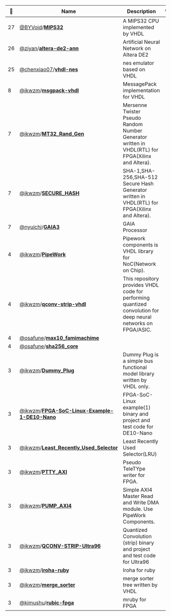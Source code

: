 |:star2: | Name | Description | 🌍|
|---|---|---|---|
|27|[@BYVoid](https://github.com/BYVoid)/[**MIPS32**](https://github.com/BYVoid/MIPS32)|A MIPS32 CPU implemented by VHDL||
|26|[@ziyan](https://github.com/ziyan)/[**altera-de2-ann**](https://github.com/ziyan/altera-de2-ann)|Artificial Neural Network on Altera DE2||
|25|[@chenxiao07](https://github.com/chenxiao07)/[**vhdl-nes**](https://github.com/chenxiao07/vhdl-nes)|nes emulator based on VHDL||
|8|[@ikwzm](https://github.com/ikwzm)/[**msgpack-vhdl**](https://github.com/ikwzm/msgpack-vhdl)|MessagePack  implementation for VHDL||
|7|[@ikwzm](https://github.com/ikwzm)/[**MT32_Rand_Gen**](https://github.com/ikwzm/MT32_Rand_Gen)|Mersenne Twister Pseudo Random Number Generator written in VHDL(RTL) for FPGA(Xilinx and Altera).||
|7|[@ikwzm](https://github.com/ikwzm)/[**SECURE_HASH**](https://github.com/ikwzm/SECURE_HASH)|SHA-1,SHA-256,SHA-512 Secure Hash Generator written in VHDL(RTL) for FPGA(Xilinx and Altera).||
|7|[@nyuichi](https://github.com/nyuichi)/[**GAIA3**](https://github.com/nyuichi/GAIA3)|GAIA Processor||
|4|[@ikwzm](https://github.com/ikwzm)/[**PipeWork**](https://github.com/ikwzm/PipeWork)|Pipework components is VHDL library for NoC(Network on Chip). ||
|4|[@ikwzm](https://github.com/ikwzm)/[**qconv-strip-vhdl**](https://github.com/ikwzm/qconv-strip-vhdl)|This repository provides VHDL code for performing quantized convolution for deep neural networks on FPGA/ASIC.||
|4|[@osafune](https://github.com/osafune)/[**max10_famimachime**](https://github.com/osafune/max10_famimachime)|||
|4|[@osafune](https://github.com/osafune)/[**sha256_core**](https://github.com/osafune/sha256_core)|||
|3|[@ikwzm](https://github.com/ikwzm)/[**Dummy_Plug**](https://github.com/ikwzm/Dummy_Plug)|Dummy Plug is a simple bus functional model library written by VHDL only. ||
|3|[@ikwzm](https://github.com/ikwzm)/[**FPGA-SoC-Linux-Example-1-DE10-Nano**](https://github.com/ikwzm/FPGA-SoC-Linux-Example-1-DE10-Nano)|FPGA-SoC-Linux example(1) binary and project and test code for DE10-Nano||
|3|[@ikwzm](https://github.com/ikwzm)/[**Least_Recently_Used_Selector**](https://github.com/ikwzm/Least_Recently_Used_Selector)|Least Recently Used Selector(LRU) ||
|3|[@ikwzm](https://github.com/ikwzm)/[**PTTY_AXI**](https://github.com/ikwzm/PTTY_AXI)|Pseudo TeleTYpe writer for FPGA.||
|3|[@ikwzm](https://github.com/ikwzm)/[**PUMP_AXI4**](https://github.com/ikwzm/PUMP_AXI4)|Simple AXI4 Master Read and Write DMA module. Use PipeWork Components.||
|3|[@ikwzm](https://github.com/ikwzm)/[**QCONV-STRIP-Ultra96**](https://github.com/ikwzm/QCONV-STRIP-Ultra96)|Quantized Convolution (strip) binary and project and test code for Ultra96||
|3|[@ikwzm](https://github.com/ikwzm)/[**iroha-ruby**](https://github.com/ikwzm/iroha-ruby)|Iroha for ruby||
|3|[@ikwzm](https://github.com/ikwzm)/[**merge_sorter**](https://github.com/ikwzm/merge_sorter)|merge sorter tree written by VHDL||
|3|[@kimushu](https://github.com/kimushu)/[**rubic-fpga**](https://github.com/kimushu/rubic-fpga)|mruby for FPGA||


